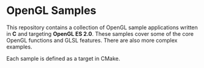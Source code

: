 # OpenGL Samples

This repository contains a collection of OpenGL sample applications written in **C** and targeting **OpenGL ES 2.0**. These samples cover some of the core OpenGL functions and GLSL features. There are also more complex examples.

Each sample is defined as a target in CMake.
